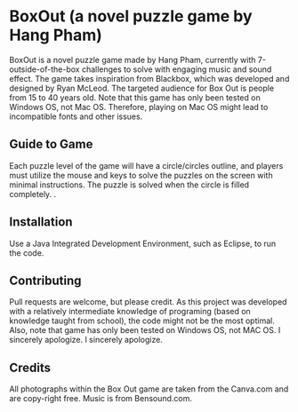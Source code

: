 # BoxOut (a novel puzzle game by Hang Pham)

BoxOut is a novel puzzle game made by Hang Pham, currently with 7-outside-of-the-box challenges to solve with engaging music and sound effect. The game takes inspiration from Blackbox, which was developed and designed by Ryan McLeod. The targeted audience for Box Out is people from 15 to 40 years old. Note that this game has only been tested on Windows OS, not Mac OS. Therefore, playing on Mac OS might lead to incompatible fonts and other issues. 

## Guide to Game
Each puzzle level of the game will have a circle/circles outline, and players must utilize the mouse and keys to solve the puzzles on the screen with minimal instructions. The puzzle is solved when the circle is filled completely. . 

## Installation
Use a Java Integrated Development Environment, such as Eclipse, to run the code.


## Contributing
Pull requests are welcome, but please credit. As this project was developed with a relatively intermediate knowledge of programing (based on knowledge taught from school), the code might not be the most optimal. Also, note that game has only been tested on Windows OS, not MAC OS. I sincerely apologize. I sincerely apologize. 

## Credits 
All photographs within the Box Out game are taken from the Canva.com and are copy-right free. Music is from Bensound.com. 
